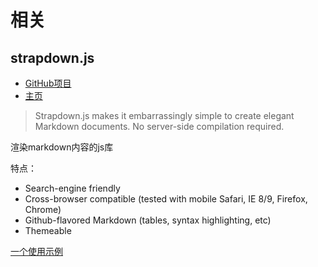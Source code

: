 # 相关

## strapdown.js

- [GitHub项目](https://github.com/arturadib/strapdown)
- [主页](http://strapdownjs.com)

> Strapdown.js makes it embarrassingly simple to create elegant Markdown documents. No server-side compilation required.

渲染markdown内容的js库

特点：

- Search-engine friendly
- Cross-browser compatible (tested with mobile Safari, IE 8/9, Firefox, Chrome)
- Github-flavored Markdown (tables, syntax highlighting, etc)
- Themeable

[一个使用示例](https://www.jianshu.com/p/747d6f8dddb0)